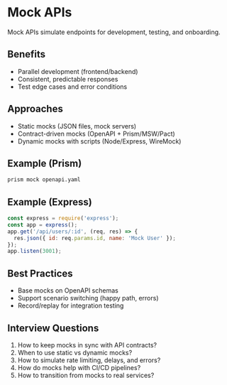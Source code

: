 # Mock APIs

Mock APIs simulate endpoints for development, testing, and onboarding.

## Benefits

- Parallel development (frontend/backend)
- Consistent, predictable responses
- Test edge cases and error conditions

## Approaches

- Static mocks (JSON files, mock servers)
- Contract-driven mocks (OpenAPI + Prism/MSW/Pact)
- Dynamic mocks with scripts (Node/Express, WireMock)

## Example (Prism)

```bash
prism mock openapi.yaml
```

## Example (Express)

```js
const express = require('express');
const app = express();
app.get('/api/users/:id', (req, res) => {
  res.json({ id: req.params.id, name: 'Mock User' });
});
app.listen(3001);
```

## Best Practices

- Base mocks on OpenAPI schemas
- Support scenario switching (happy path, errors)
- Record/replay for integration testing

## Interview Questions

1. How to keep mocks in sync with API contracts?
2. When to use static vs dynamic mocks?
3. How to simulate rate limiting, delays, and errors?
4. How do mocks help with CI/CD pipelines?
5. How to transition from mocks to real services?
